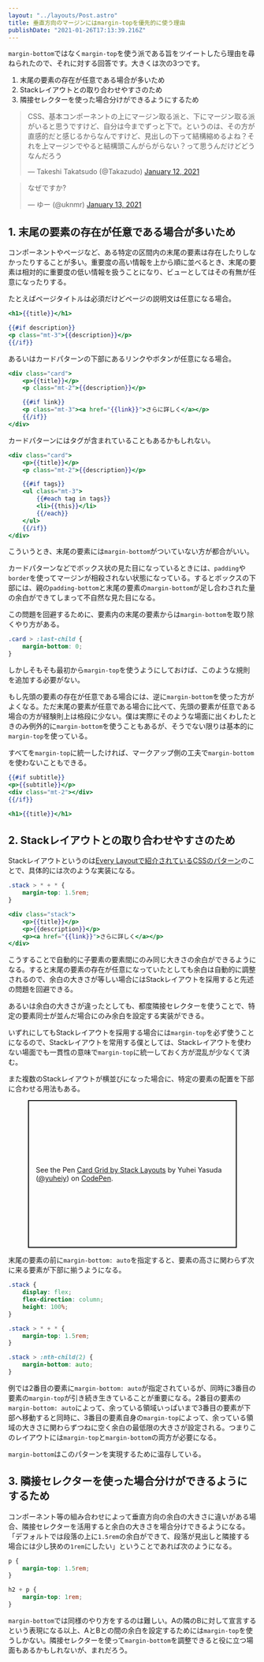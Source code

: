 ```yaml
---
layout: "../layouts/Post.astro"
title: 垂直方向のマージンにはmargin-topを優先的に使う理由
publishDate: "2021-01-26T17:13:39.216Z"
---
```


`margin-bottom`ではなく`margin-top`を使う派である旨をツイートしたら理由を尋ねられたので、それに対する回答です。大きくは次の3つです。

1. 末尾の要素の存在が任意である場合が多いため
2. Stackレイアウトとの取り合わせやすさのため
3. 隣接セレクターを使った場合分けができるようにするため

<blockquote class="twitter-tweet"><p lang="ja" dir="ltr">CSS、基本コンポーネントの上にマージン取る派と、下にマージン取る派がいると思うですけど、自分は今までずっと下で。というのは、その方が直感的だと感じるからなんですけど、見出しの下って結構縮めるよね？それを上マージンでやると結構頭こんがらがらない？って思うんだけどどうなんだろう</p>&mdash; Takeshi Takatsudo (@Takazudo) <a href="https://twitter.com/Takazudo/status/1348988615620128769?ref_src=twsrc%5Etfw">January 12, 2021</a></blockquote> <script async src="https://platform.twitter.com/widgets.js" charset="utf-8"></script>

<blockquote class="twitter-tweet"><p lang="ja" dir="ltr">なぜですか?</p>&mdash; ゆー (@uknmr) <a href="https://twitter.com/uknmr/status/1349155640841695233?ref_src=twsrc%5Etfw">January 13, 2021</a></blockquote> <script async src="https://platform.twitter.com/widgets.js" charset="utf-8"></script>

## 1. 末尾の要素の存在が任意である場合が多いため

コンポーネントやページなど、ある特定の区間内の末尾の要素は存在したりしなかったりすることが多い。重要度の高い情報を上から順に並べるとき、末尾の要素は相対的に重要度の低い情報を扱うことになり、ビューとしてはその有無が任意になったりする。

たとえばページタイトルは必須だけどページの説明文は任意になる場合。

```handlebars
<h1>{{title}}</h1>

{{#if description}}
<p class="mt-3">{{description}}</p>
{{/if}}
```

あるいはカードパターンの下部にあるリンクやボタンが任意になる場合。

```handlebars
<div class="card">
	<p>{{title}}</p>
	<p class="mt-2">{{description}}</p>

	{{#if link}}
	<p class="mt-3"><a href="{{link}}">さらに詳しく</a></p>
	{{/if}}
</div>
```

カードパターンにはタグが含まれていることもあるかもしれない。

```handlebars
<div class="card">
	<p>{{title}}</p>
	<p class="mt-2">{{description}}</p>

	{{#if tags}}
	<ul class="mt-3">
		{{#each tag in tags}}
		<li>{{this}}</li>
		{{/each}}
	</ul>
	{{/if}}
</div>
```

こういうとき、末尾の要素には`margin-bottom`がついていない方が都合がいい。

カードパターンなどでボックス状の見た目になっているときには、`padding`や`border`を使ってマージンが相殺されない状態になっている。するとボックスの下部には、親の`padding-bottom`と末尾の要素の`margin-bottom`が足し合わされた量の余白ができてしまって不自然な見た目になる。

この問題を回避するために、要素内の末尾の要素からは`margin-bottom`を取り除くやり方がある。

```css
.card > :last-child {
	margin-bottom: 0;
}
```

しかしそもそも最初から`margin-top`を使うようにしておけば、このような規則を追加する必要がない。

もし先頭の要素の存在が任意である場合には、逆に`margin-bottom`を使った方がよくなる。ただ末尾の要素が任意である場合に比べて、先頭の要素が任意である場合の方が経験則上は格段に少ない。僕は実際にそのような場面に出くわしたときのみ例外的に`margin-bottom`を使うこともあるが、そうでない限りは基本的に`margin-top`を使っている。

すべてを`margin-top`に統一したければ、マークアップ側の工夫で`margin-bottom`を使わないこともできる。

```handlebars
{{#if subtitle}}
<p>{{subtitle}}</p>
<div class="mt-2"></div>
{{/if}}

<h1>{{title}}</h1>
```

## 2. Stackレイアウトとの取り合わせやすさのため

Stackレイアウトというのは[Every Layoutで紹介されているCSSのパターン](https://every-layout.dev/layouts/stack/)のことで、具体的には次のような実装になる。

```css
.stack > * + * {
	margin-top: 1.5rem;
}
```

```handlebars
<div class="stack">
	<p>{{title}}</p>
	<p>{{description}}</p>
	<p><a href="{{link}}">さらに詳しく</a></p>
</div>
```

こうすることで自動的に子要素の要素間にのみ同じ大きさの余白ができるようになる。すると末尾の要素の存在が任意になっていたとしても余白は自動的に調整されるので、余白の大きさが等しい場合にはStackレイアウトを採用すると先述の問題を回避できる。

あるいは余白の大きさが違ったとしても、都度隣接セレクターを使うことで、特定の要素同士が並んだ場合にのみ余白を設定する実装ができる。

いずれにしてもStackレイアウトを採用する場合には`margin-top`を必ず使うことになるので、Stackレイアウトを常用する僕としては、Stackレイアウトを使わない場面でも一貫性の意味で`margin-top`に統一しておく方が混乱が少なくて済む。

また複数のStackレイアウトが横並びになった場合に、特定の要素の配置を下部に合わせる用法もある。

<figure>
<p class="codepen" data-height="300" data-slug-hash="oNzKZOr" data-user="yuheiy" style="height: 300px; box-sizing: border-box; display: flex; align-items: center; justify-content: center; border: 2px solid; margin: 1em 0; padding: 1em;">
  <span>See the Pen <a href="https://codepen.io/yuheiy/pen/oNzKZOr">
  Card Grid by Stack Layouts</a> by Yuhei Yasuda (<a href="https://codepen.io/yuheiy">@yuheiy</a>)
  on <a href="https://codepen.io">CodePen</a>.</span>
</p>
<script async src="https://cpwebassets.codepen.io/assets/embed/ei.js"></script>
</figure>

末尾の要素の前に`margin-bottom: auto`を指定すると、要素の高さに関わらず次に来る要素が下部に揃うようになる。

```css
.stack {
	display: flex;
	flex-direction: column;
	height: 100%;
}

.stack > * + * {
	margin-top: 1.5rem;
}

.stack > :nth-child(2) {
	margin-bottom: auto;
}
```

例では2番目の要素に`margin-bottom: auto`が指定されているが、同時に3番目の要素の`margin-top`が引き続き生きていることが重要になる。2番目の要素の`margin-bottom: auto`によって、余っている領域いっぱいまで3番目の要素が下部へ移動すると同時に、3番目の要素自身の`margin-top`によって、余っている領域の大きさに関わらずつねに空く余白の最低限の大きさが設定される。つまりこのレイアウトには`margin-top`と`margin-bottom`の両方が必要になる。

`margin-bottom`はこのパターンを実現するために温存している。

## 3. 隣接セレクターを使った場合分けができるようにするため

コンポーネント等の組み合わせによって垂直方向の余白の大きさに違いがある場合、隣接セレクターを活用すると余白の大きさを場合分けできるようになる。「デフォルトでは段落の上に`1.5rem`の余白ができて、段落が見出しと隣接する場合には少し狭めの`1rem`にしたい」ということであれば次のようになる。

```css
p {
	margin-top: 1.5rem;
}

h2 + p {
	margin-top: 1rem;
}
```

`margin-bottom`では同様のやり方をするのは難しい。Aの隣のBに対して宣言するという表現になる以上、AとBとの間の余白を設定するためには`margin-top`を使うしかない。隣接セレクターを使って`margin-bottom`を調整できると役に立つ場面もあるかもしれないが、まれだろう。
